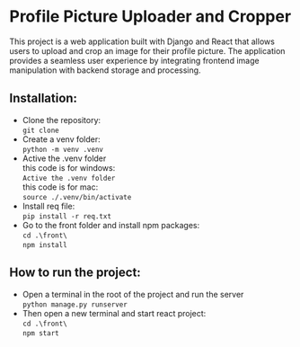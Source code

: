 # Profile Picture Uploader and Cropper
This project is a web application built with Django and React that allows users to upload and crop an image for their profile picture. The application provides a seamless user experience by integrating frontend image manipulation with backend storage and processing.
## Installation:
- Clone the repository: \
`git clone ` 
- Create a venv folder: \
` python -m venv .venv `
- Active the .venv folder \
this code is for windows: \
` Active the .venv folder ` \
this code is for mac: \
` source ./.venv/bin/activate `
- Install req file: \
` pip install -r req.txt `
- Go to the front folder and install npm packages: \
` cd .\front\ ` \
` npm install `
## How to run the project:
- Open a terminal in the root of the project and run the server \
` python manage.py runserver `
- Then open a new terminal and start react project: \
` cd .\front\ ` \
` npm start `